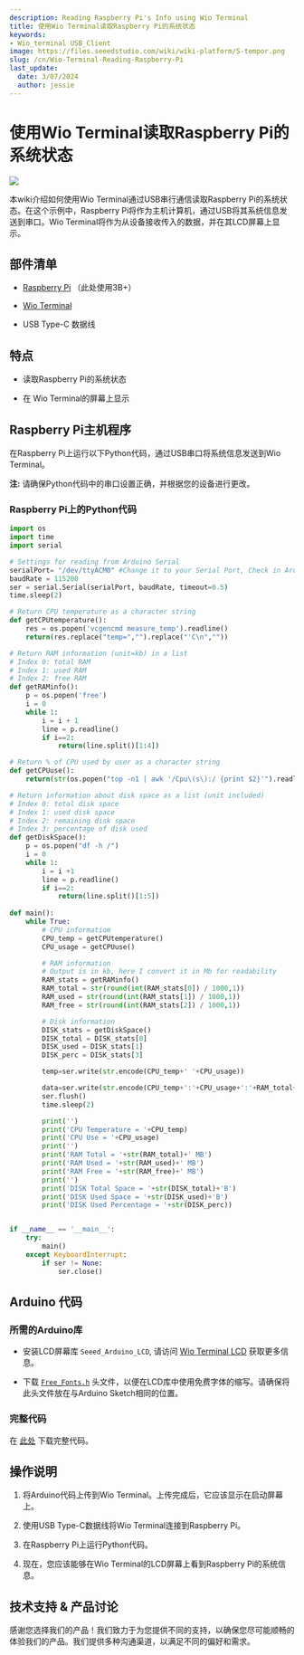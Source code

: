 ```yaml
---
description: Reading Raspberry Pi's Info using Wio Terminal
title: 使用Wio Terminal读取Raspberry Pi的系统状态
keywords:
- Wio_terminal USB_Client
image: https://files.seeedstudio.com/wiki/wiki-platform/S-tempor.png
slug: /cn/Wio-Terminal-Reading-Raspberry-Pi
last_update:
  date: 3/07/2024
  author: jessie
---
```


# 使用Wio Terminal读取Raspberry Pi的系统状态

![](https://files.seeedstudio.com/wiki/Wio-Terminal/img/WT-rasp.gif)

本wiki介绍如何使用Wio Terminal通过USB串行通信读取Raspberry Pi的系统状态。在这个示例中，Raspberry Pi将作为主机计算机，通过USB将其系统信息发送到串口。Wio Terminal将作为从设备接收传入的数据，并在其LCD屏幕上显示。

## 部件清单

- [Raspberry Pi](https://www.seeedstudio.com/Boards-c-17.html) （此处使用3B+）

- [Wio Terminal](https://www.seeedstudio.com/Wio-Terminal-p-4509.html)

- USB Type-C 数据线

## 特点

- 读取Raspberry Pi的系统状态

- 在 Wio Terminal的屏幕上显示

## Raspberry Pi主机程序

在Raspberry Pi上运行以下Python代码，通过USB串口将系统信息发送到Wio Terminal。

**注:** 请确保Python代码中的串口设置正确，并根据您的设备进行更改。

### Raspberry Pi上的Python代码

```py
import os
import time 
import serial

# Settings for reading from Arduino Serial
serialPort= "/dev/ttyACM0" #Change it to your Serial Port, Check in Arudino IDE
baudRate = 115200
ser = serial.Serial(serialPort, baudRate, timeout=0.5)
time.sleep(2)

# Return CPU temperature as a character string
def getCPUtemperature():
    res = os.popen('vcgencmd measure_temp').readline()
    return(res.replace("temp=","").replace("'C\n",""))

# Return RAM information (unit=kb) in a list
# Index 0: total RAM
# Index 1: used RAM
# Index 2: free RAM
def getRAMinfo():
    p = os.popen('free')
    i = 0
    while 1:
        i = i + 1
        line = p.readline()
        if i==2:
            return(line.split()[1:4])

# Return % of CPU used by user as a character string
def getCPUuse():
    return(str(os.popen("top -n1 | awk '/Cpu\(s\):/ {print $2}'").readline().strip()))

# Return information about disk space as a list (unit included)
# Index 0: total disk space
# Index 1: used disk space
# Index 2: remaining disk space
# Index 3: percentage of disk used
def getDiskSpace():
    p = os.popen("df -h /")
    i = 0
    while 1:
        i = i +1
        line = p.readline()
        if i==2:
            return(line.split()[1:5])
 
def main():
    while True:
        # CPU informatiom
        CPU_temp = getCPUtemperature()
        CPU_usage = getCPUuse()

        # RAM information
        # Output is in kb, here I convert it in Mb for readability
        RAM_stats = getRAMinfo()
        RAM_total = str(round(int(RAM_stats[0]) / 1000,1))
        RAM_used = str(round(int(RAM_stats[1]) / 1000,1))
        RAM_free = str(round(int(RAM_stats[2]) / 1000,1))

        # Disk information
        DISK_stats = getDiskSpace()
        DISK_total = DISK_stats[0]
        DISK_used = DISK_stats[1]
        DISK_perc = DISK_stats[3]

        temp=ser.write(str.encode(CPU_temp+' '+CPU_usage))

        data=ser.write(str.encode(CPU_temp+':'+CPU_usage+':'+RAM_total+':'+RAM_used+':'+RAM_free+':'+DISK_total+':'+DISK_used+':'+DISK_perc))
        ser.flush()
        time.sleep(2)

        print('')
        print('CPU Temperature = '+CPU_temp)
        print('CPU Use = '+CPU_usage)
        print('')
        print('RAM Total = '+str(RAM_total)+' MB')
        print('RAM Used = '+str(RAM_used)+' MB')
        print('RAM Free = '+str(RAM_free)+' MB')
        print('')  
        print('DISK Total Space = '+str(DISK_total)+'B')
        print('DISK Used Space = '+str(DISK_used)+'B')
        print('DISK Used Percentage = '+str(DISK_perc)) 


if __name__ == '__main__':
    try:    
        main()
    except KeyboardInterrupt:    
        if ser != None:    
            ser.close()
```

## Arduino 代码

### 所需的Arduino库

- 安装LCD屏幕库 `Seeed_Arduino_LCD`, 请访问 [Wio Terminal LCD](https://wiki.seeedstudio.com/Wio-Terminal-LCD-Overview/) 获取更多信息。

- 下载 [`Free_Fonts.h`](https://files.seeedstudio.com/wiki/Wio-Terminal/res/Free_Fonts.h) 头文件，以便在LCD库中使用免费字体的缩写。请确保将此头文件放在与Arduino Sketch相同的位置。

### 完整代码

在 [此处](https://files.seeedstudio.com/wiki/Wio-Terminal/res/readRasp.ino) 下载完整代码。

## 操作说明

1. 将Arduino代码上传到Wio Terminal。上传完成后，它应该显示在启动屏幕上。

2. 使用USB Type-C数据线将Wio Terminal连接到Raspberry Pi。

3. 在Raspberry Pi上运行Python代码。

4. 现在，您应该能够在Wio Terminal的LCD屏幕上看到Raspberry Pi的系统信息。

## 技术支持 & 产品讨论

感谢您选择我们的产品！我们致力于为您提供不同的支持，以确保您尽可能顺畅的体验我们的产品。我们提供多种沟通渠道，以满足不同的偏好和需求。

<div class="button_tech_support_container">
<a href="https://forum.seeedstudio.com/" class="button_forum"></a> 
<a href="https://www.seeedstudio.com/contacts" class="button_email"></a>
</div>

<div class="button_tech_support_container">
<a href="https://discord.gg/eWkprNDMU7" class="button_discord"></a> 
<a href="https://github.com/Seeed-Studio/wiki-documents/discussions/69" class="button_discussion"></a>
</div>
